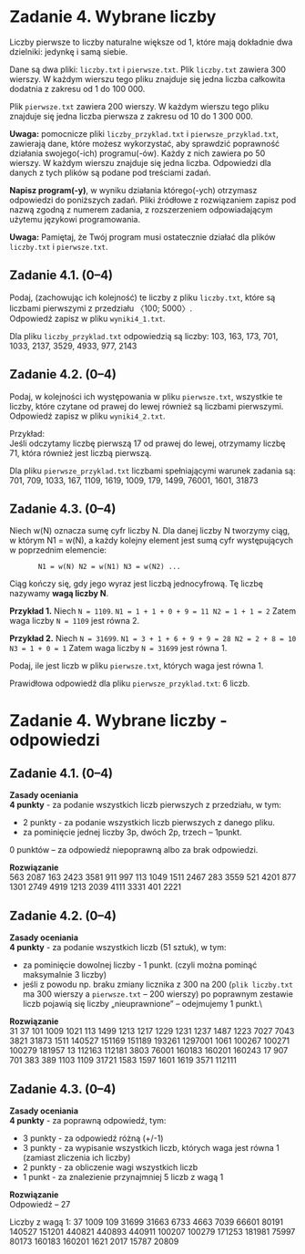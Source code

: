 Zadanie 4. Wybrane liczby
=========================

Liczby pierwsze to liczby naturalne większe od 1, które mają dokładnie dwa dzielniki: jedynkę i samą siebie.

Dane są dwa pliki: `liczby.txt` i `pierwsze.txt`. Plik `liczby.txt` zawiera 300 wierszy. W każdym wierszu tego pliku znajduje się jedna liczba całkowita dodatnia z zakresu od 1 do 100 000.

Plik `pierwsze.txt` zawiera 200 wierszy. W każdym wierszu tego pliku znajduje się jedna liczba pierwsza z zakresu od 10 do 1 300 000.

**Uwaga:** pomocnicze pliki `liczby_przyklad.txt` i `pierwsze_przyklad.txt`, zawierają dane, które możesz wykorzystać, aby sprawdzić poprawność działania swojego(-ich) programu(-ów). Każdy z nich zawiera po 50 wierszy. W każdym wierszu znajduje się jedna liczba. Odpowiedzi dla danych z tych plików są podane pod treściami zadań. 

**Napisz program(-y)**, w wyniku działania którego(-ych) otrzymasz odpowiedzi do poniższych zadań. Pliki źródłowe z rozwiązaniem zapisz pod nazwą zgodną z numerem zadania, z rozszerzeniem odpowiadającym użytemu językowi programowania.

**Uwaga:** Pamiętaj, że Twój program musi ostatecznie działać dla plików `liczby.txt` i `pierwsze.txt`.

## Zadanie 4.1. (0–4)

Podaj, (zachowując ich kolejność) te liczby z pliku `liczby.txt`, które są liczbami pierwszymi z przedziału 〈100; 5000〉.\
Odpowiedź zapisz w pliku `wyniki4_1.txt`.

Dla pliku `liczby_przyklad.txt` odpowiedzią są liczby: 103, 163, 173, 701, 1033, 2137, 3529, 4933, 977, 2143

## Zadanie 4.2. (0–4)

Podaj, w kolejności ich występowania w pliku `pierwsze.txt`, wszystkie te liczby, które czytane od prawej do lewej również są liczbami pierwszymi.\
Odpowiedź zapisz w pliku `wyniki4_2.txt`.

Przykład:\
Jeśli odczytamy liczbę pierwszą 17 od prawej do lewej, otrzymamy liczbę 71, która również jest liczbą pierwszą.

Dla pliku `pierwsze_przyklad.txt` liczbami spełniającymi warunek zadania są: 701, 709, 1033, 167, 1109, 1619, 1009, 179, 1499, 76001, 1601, 31873

## Zadanie 4.3. (0–4)

Niech w(N) oznacza sumę cyfr liczby N. Dla danej liczby N tworzymy ciąg, w którym N1 = w(N), a każdy kolejny element jest sumą cyfr występujących w poprzednim elemencie:

`		N1 = w(N)
		N2 = w(N1)
		N3 = w(N2)
		...`

Ciąg kończy się, gdy jego wyraz jest liczbą jednocyfrową. Tę liczbę nazywamy **wagą liczby N**.

**Przykład 1.**
Niech `N = 1109`.
`N1 = 1 + 1 + 0 + 9 = 11
N2 = 1 + 1 = 2`
Zatem waga liczby `N = 1109` jest równa 2.

**Przykład 2.**
Niech `N = 31699`.
`N1 = 3 + 1 + 6 + 9 + 9 = 28
N2 = 2 + 8 = 10
N3 = 1 + 0 = 1`
Zatem waga liczby `N = 31699` jest równa 1. 

Podaj, ile jest liczb w pliku `pierwsze.txt`, których waga jest równa 1.

Prawidłowa odpowiedź dla pliku `pierwsze_przyklad.txt`: 6 liczb.

Zadanie 4. Wybrane liczby - odpowiedzi
=========================

## Zadanie 4.1. (0–4)
**Zasady oceniania**\
**4 punkty** - za podanie wszystkich liczb pierwszych z przedziału, w tym:
 - 2 punkty - za podanie wszystkich liczb pierwszych z danego pliku.
 - za pominięcie jednej liczby 3p, dwóch 2p, trzech – 1punkt.

0 punktów – za odpowiedź niepoprawną albo za brak odpowiedzi.

**Rozwiązanie**\
563
2087
163
2423
3581
911
997
113
1049
1511
2467
283
3559
521
4201
877
1301
2749
4919
1213
2039
4111
3331
401
2221

## Zadanie 4.2. (0–4)
**Zasady oceniania**\
**4 punkty** - za podanie wszystkich liczb (51 sztuk), w tym:
 - za pominięcie dowolnej liczby - 1 punkt. (czyli można pominąć maksymalnie 3 liczby)
 - jeśli z powodu np. braku zmiany licznika z 300 na 200 (`plik liczby.txt` ma 300 wierszy a `pierwsze.txt` – 200 wierszy) po poprawnym zestawie liczb pojawią się liczby „nieuprawnione” – odejmujemy 1 punkt.\

**Rozwiązanie**\
31
37
101
1009
1021
113
1499
1213
1217
1229
1231
1237
1487
1223
7027
7043
3821
31873
1511
140527
151169
151189
193261
1297001
1061
100267
100271
100279
181957
13
112163
112181
3803
76001
160183
160201
160243
17
907
701
383
389
1103
1109
31721
1583
1597
1601
1619
3571
112111

## Zadanie 4.3. (0–4)
**Zasady oceniania**\
**4 punkty** - za poprawną odpowiedź, tym: 
 - 3 punkty - za odpowiedź różną (+/-1)
 - 3 punkty - za wypisanie wszystkich liczb, których waga jest równa 1 (zamiast zliczenia ich liczby)
 - 2 punkty - za obliczenie wagi wszystkich liczb
 - 1 punkt - za znalezienie przynajmniej 5 liczb z wagą 1

**Rozwiązanie**\
Odpowiedź – 27

Liczby z wagą 1:
37
1009
109
31699
31663
6733
4663
7039
66601
80191
140527
151201
440821
440893
440911
100207
100279
171253
181981
75997
80173
160183
160201
1621
2017
15787
20809 
